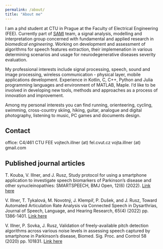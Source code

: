 ```yaml
---
permalink: /about/
title: "About me"
---
```


I am a phd student at CTU in Prague at the Faculty of Electrical Engineering
(FEE). Currently part of [SAMI](http://sami.fel.cvut.cz/) team, a signal analysis, modelling and interpretation group concerned with fundamental and applied research in _biomedical engineering_. Working on development and assessment of algorithms for speech features extraction, their implemenation in various determining scenarios and usage for neurodegenerative diseases severity evaluation.

My professional interests include signal processing, speech, sound and image processing, wireless communication -
physical layer, mobile applications development. Experience in Kotlin, C, C++, Python and Julia programming languages and environment
of MATLAB, Maple.
I‘d like to be involved in developing new tools, methods and approaches as a process
of innovation and improvement.

Among my personal interests you can find running, orienteering, cycling, swimming, cross-country skiing, hiking, guitar, analogue
and digital photography, listening to music, PC games and documents design.

## Contact

office: C4/461 CTU FEE
vojtech.illner (at) fel.cvut.cz
vojta.illner (at) gmail.com

## Published journal articles

T. Kouba, V. Illner, and J. Rusz, Study protocol for using a smartphone application to investigate speech biomarkers of Parkinson’s
disease and other synucleinopathies: SMARTSPEECH, BMJ Open, 12(6) (2022). [Link here](https://bmjopen.bmj.com/content/12/6/e059871)

V. Illner, T. Tykalová, M. Novotný, J. Klempíř, P. Dušek, and J. Rusz, Toward Automated Articulation Rate Analysis via Connected Speech in Dysarthrias,
Journal of Speech, Language, and Hearing Research, 65(4) (2022) pp. 1386-1401. [Link here](https://pubs.asha.org/doi/10.1044/2021_JSLHR-21-00549)

V. Illner, P. Sovka, J. Rusz, Validation of freely-available pitch detection algorithms across
various noise levels in assessing speech captured by smartphone in Parkinson’s disease,
Biomed. Sig. Proc. and Control 58 (2020) pp. 101831. [Link here](https://www.sciencedirect.com/science/article/abs/pii/S1746809419304124)
